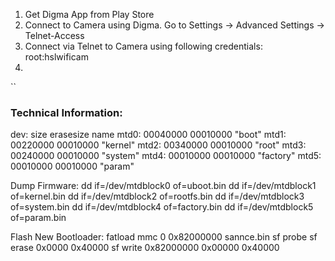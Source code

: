 1. Get Digma App from Play Store
2. Connect to Camera using Digma. Go to Settings -> Advanced Settings -> Telnet-Access
3. Connect via Telnet to Camera using following credentials:
root:hslwificam
4. 



``

### Technical Information:
dev:    size   erasesize  name
mtd0: 00040000 00010000 "boot"
mtd1: 00220000 00010000 "kernel"
mtd2: 00340000 00010000 "root"
mtd3: 00240000 00010000 "system"
mtd4: 00010000 00010000 "factory"
mtd5: 00010000 00010000 "param"


Dump Firmware:
dd if=/dev/mtdblock0 of=uboot.bin 
dd if=/dev/mtdblock1 of=kernel.bin
dd if=/dev/mtdblock2 of=rootfs.bin 
dd if=/dev/mtdblock3 of=system.bin 
dd if=/dev/mtdblock4 of=factory.bin 
dd if=/dev/mtdblock5 of=param.bin 


Flash New Bootloader:
fatload mmc 0 0x82000000 sannce.bin
sf probe
sf erase 0x0000 0x40000
sf write 0x82000000 0x00000 0x40000
